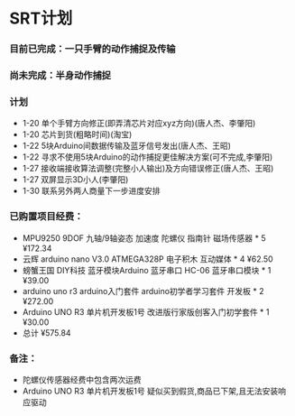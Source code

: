# SRT计划

### 目前已完成：一只手臂的动作捕捉及传输

### 尚未完成：半身动作捕捉

### 计划

- 1-20 单个手臂方向修正(即弄清芯片对应xyz方向)(唐人杰、李肇阳)
- 1-20 芯片到货(粗略时间)(淘宝)
- 1-22 5块Arduino间数据传输及蓝牙信号发出(唐人杰、王昭)
- 1-22 寻求不使用5块Arduino的动作捕捉更佳解决方案(可不完成,李肇阳)
- 1-27 接收端接收算法调整(完整小人输出)及方向错误修正(唐人杰、王昭)
- 1-27 双屏显示3D小人(李肇阳)
- 1-30 联系另外两人商量下一步进度安排

### 已购置项目经费：
- MPU9250 9DOF 九轴/9轴姿态 加速度 陀螺仪 指南针 磁场传感器 * 5 ¥172.34
- 云辉 arduino nano V3.0 ATMEGA328P 电子积木 互动媒体 * 4 ¥62.50
- 螃蟹王国 DIY科技 蓝牙模块Arduino 蓝牙串口 HC-06 蓝牙串口模块 * 1 ¥39.00
- arduino uno r3 arduino入门套件 arduino初学者学习套件 开发板 * 2 ¥272.00
- Arduino UNO R3 单片机开发板1号 改进版行家版创客入门初学套件 * 1 ¥30.00
- 总计 ¥575.84

### 备注：
- 陀螺仪传感器经费中包含两次运费
- Arduino UNO R3 单片机开发板1号 疑似买到假货,商品已下架,且无法安装响应驱动

